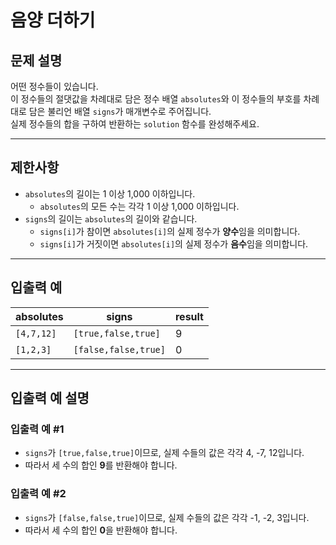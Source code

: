 # 음양 더하기

## 문제 설명

어떤 정수들이 있습니다.  
이 정수들의 절댓값을 차례대로 담은 정수 배열 `absolutes`와 이 정수들의 부호를 차례대로 담은 불리언 배열 `signs`가 매개변수로 주어집니다.  
실제 정수들의 합을 구하여 반환하는 `solution` 함수를 완성해주세요.

---

## 제한사항

- `absolutes`의 길이는 1 이상 1,000 이하입니다.
  - `absolutes`의 모든 수는 각각 1 이상 1,000 이하입니다.
- `signs`의 길이는 `absolutes`의 길이와 같습니다.
  - `signs[i]`가 참이면 `absolutes[i]`의 실제 정수가 **양수**임을 의미합니다.
  - `signs[i]`가 거짓이면 `absolutes[i]`의 실제 정수가 **음수**임을 의미합니다.

---

## 입출력 예

| absolutes      | signs               | result |
|----------------|---------------------|--------|
| `[4,7,12]`     | `[true,false,true]` | 9      |
| `[1,2,3]`      | `[false,false,true]`| 0      |

---

## 입출력 예 설명

### 입출력 예 #1

- `signs`가 `[true,false,true]`이므로, 실제 수들의 값은 각각 4, -7, 12입니다.
- 따라서 세 수의 합인 **9**를 반환해야 합니다.

### 입출력 예 #2

- `signs`가 `[false,false,true]`이므로, 실제 수들의 값은 각각 -1, -2, 3입니다.
- 따라서 세 수의 합인 **0**을 반환해야 합니다.
